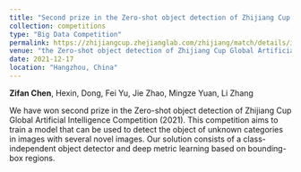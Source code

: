 ```yaml
---
title: "Second prize in the Zero-shot object detection of Zhijiang Cup Global Artificial Intelligence Competition (2021)."
collection: competitions
type: "Big Data Competition"
permalink: https://zhijiangcup.zhejianglab.com/zhijiang/match/details/id/7.html
venue: "the Zero-shot object detection of Zhijiang Cup Global Artificial Intelligence Competition (2021)"
date: 2021-12-17
location: "Hangzhou, China"
---
```


**Zifan Chen**, Hexin, Dong, Fei Yu, Jie Zhao, Mingze Yuan, Li Zhang

We have won second prize in the Zero-shot object detection of Zhijiang Cup Global Artificial Intelligence Competition (2021). This competition aims to train a model that can be used to detect the object of unknown categories in images with several novel images. Our solution consists of a class-independent object detector and deep metric learning based on bounding-box regions. 
